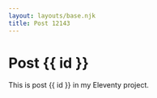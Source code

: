 ```yaml
---
layout: layouts/base.njk
title: Post 12143
---
```


# Post {{ id }}

This is post {{ id }} in my Eleventy project.

